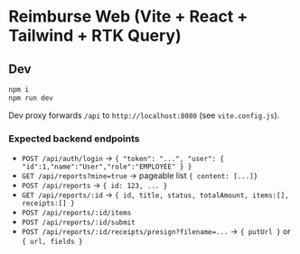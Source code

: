 # Reimburse Web (Vite + React + Tailwind + RTK Query)

## Dev
```bash
npm i
npm run dev
```

Dev proxy forwards `/api` to `http://localhost:8080` (see `vite.config.js`).

### Expected backend endpoints
- `POST /api/auth/login` → `{ "token": "...", "user": { "id":1,"name":"User","role":"EMPLOYEE" } }`
- `GET /api/reports?mine=true` → pageable list `{ content: [...]}`
- `POST /api/reports` → `{ id: 123, ... }`
- `GET /api/reports/:id` → `{ id, title, status, totalAmount, items:[], receipts:[] }`
- `POST /api/reports/:id/items`
- `POST /api/reports/:id/submit`
- `POST /api/reports/:id/receipts/presign?filename=...` → `{ putUrl }` or `{ url, fields }`
